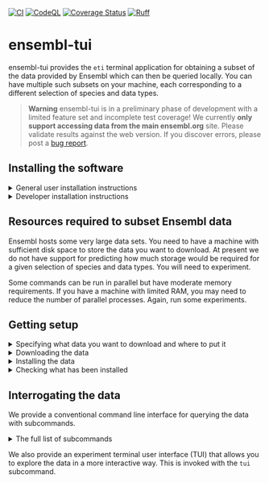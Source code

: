 [![CI](https://github.com/cogent3/ensembl_tui/actions/workflows/testing_develop.yml/badge.svg)](https://github.com/cogent3/ensembl_tui/actions/workflows/testing_develop.yml)
[![CodeQL](https://github.com/cogent3/ensembl_tui/actions/workflows/codeql.yml/badge.svg)](https://github.com/cogent3/ensembl_tui/actions/workflows/codeql.yml)
[![Coverage Status](https://coveralls.io/repos/github/cogent3/ensembl_tui/badge.svg?branch=develop)](https://coveralls.io/github/cogent3/ensembl_tui?branch=develop)
[![Ruff](https://img.shields.io/endpoint?url=https://raw.githubusercontent.com/astral-sh/ruff/main/assets/badge/v2.json)](https://github.com/astral-sh/ruff)

# ensembl-tui

ensembl-tui provides the `eti` terminal application for obtaining a subset of the data provided by Ensembl which can then be queried locally. You can have multiple such subsets on your machine, each corresponding to a different selection of species and data types.

> **Warning**
> ensembl-tui is in a preliminary phase of development with a limited feature set and incomplete test coverage! We currently **only support accessing data from the main ensembl.org** site. Please validate results against the web version. If you discover errors, please post a [bug report](https://github.com/cogent3/ensembl_tui/issues).

## Installing the software

<details>
  <summary>General user installation instructions</summary>

  ```
  $ pip install ensembl-tui
  ```

</details>

<details>
  <summary>Developer installation instructions</summary>
  Fork the repo and clone your fork to your local machine. In the terminal, create either a python virtual environment or a new conda environment and activate it. In that virtual environment

  ```
  $ pip install flit
  ```

  Then do the flit version of a "developer install". (It is basically creating a symlink to the repos source directory.)

  ```
  $ flit install -s --python `which python`
  ```
</details>

## Resources required to subset Ensembl data

Ensembl hosts some very large data sets. You need to have a machine with sufficient disk space to store the data you want to download. At present we do not have support for predicting how much storage would be required for a given selection of species and data types. You will need to experiment.

Some commands can be run in parallel but have moderate memory requirements. If you have a machine with limited RAM, you may need to reduce the number of parallel processes. Again, run some experiments.

## Getting setup

<details>
  <summary>Specifying what data you want to download and where to put it</summary>

  We use a plain text file to indicate the Ensembl domain, release and types of genomic data to download. Start by using the `exportrc` subcommand.

  <!-- [[[cog
  import cog
  from ensembl_tui import cli
  from click.testing import CliRunner
  runner = CliRunner()
  result = runner.invoke(cli.main, ["exportrc", "--help"])
  help = result.output.replace("Usage: main", "Usage: eti")
  cog.out(
      "```\n{}\n```".format(help)
  )
  ]]] -->
  ```
  Usage: eti exportrc [OPTIONS]

    exports sample config and species table to the nominated path

  Options:
    -o, --outpath PATH  Path to directory to export all rc contents.
    --help              Show this message and exit.

  ```
  <!-- [[[end]]] -->

  ```shell
  $ eti exportrc -o ~/Desktop/Outbox/ensembl_download
  ```
  This command creates a `ensembl_download` download directory and writes two plain text files into it:

  1. `species.tsv`: contains the Latin names, common names etc... of the species accessible at ensembl.org website.
  2. `sample.cfg`: a sample configuration file that you can edit to specify the data you want to download.

  The latter file includes comments on how to edit it in order to specify the genomic resources that you want.
</details>

<details>
  <summary>Downloading the data</summary>
  Downloads the data indicated in the config file to a local directory.

  <!-- [[[cog
  import cog
  from ensembl_tui import cli
  from click.testing import CliRunner
  runner = CliRunner()
  result = runner.invoke(cli.main, ["download", "--help"])
  help = result.output.replace("Usage: main", "Usage: eti")
  cog.out(
      "```\n{}\n```".format(help)
  )
  ]]] -->
  ```
  Usage: eti download [OPTIONS]

    download data from Ensembl's ftp site

  Options:
    -c, --configpath PATH  Path to config file specifying databases, (only species
                           or compara at present).
    -d, --debug            Maximum verbosity, and reduces number of downloads,
                           etc...
    -v, --verbose
    --help                 Show this message and exit.

  ```
  <!-- [[[end]]] -->

  For a config file named `config.cfg`, the download command would be:

  ```shell
  $ cd to/directory/with/config.cfg
  $ eti download -c config.cfg
  ```

  > **Note**
  > Downloads can be interrupted and resumed. The software deletes partially downloaded files.

The download creates a new `.cfg` file inside the download directory. This file is used by the `install` command.

</details>

<details>
  <summary>Installing the data</summary>
  
  <!-- [[[cog
  import cog
  from ensembl_tui import cli
  from click.testing import CliRunner
  runner = CliRunner()
  result = runner.invoke(cli.main, ["install", "--help"])
  help = result.output.replace("Usage: main", "Usage: eti")
  cog.out(
      "```\n{}\n```".format(help)
  )
  ]]] -->
  ```
  Usage: eti install [OPTIONS]

    create the local representations of the data

  Options:
    -d, --download PATH       Path to local download directory containing a cfg
                              file.
    -np, --num_procs INTEGER  Number of procs to use.  [default: 1]
    -f, --force_overwrite     Overwrite existing data.
    -v, --verbose
    --help                    Show this message and exit.

  ```
  <!-- [[[end]]] -->

The following command uses 2 CPUs and has been safe on systems with only 16GB of RAM for 10 primate genomes, including homology data and whole genome:

```shell
$ cd to/directory/with/downloaded_data
$ eti install -d downloaded_data -np 2
```

</details>

<details>
  <summary>Checking what has been installed</summary>
  
  <!-- [[[cog
  import cog
  from ensembl_tui import cli
  from click.testing import CliRunner
  runner = CliRunner()
  result = runner.invoke(cli.main, ["installed", "--help"])
  help = result.output.replace("Usage: main", "Usage: eti")
  cog.out(
      "```\n{}\n```".format(help)
  )
  ]]] -->
  ```
  Usage: eti installed [OPTIONS]

    show what is installed

  Options:
    -i, --installed TEXT  Path to root directory of an installation.  [required]
    --help                Show this message and exit.

  ```
  <!-- [[[end]]] -->

</details>

## Interrogating the data

We provide a conventional command line interface for querying the data with subcommands.

<details>
  <summary>The full list of subcommands</summary>

  You can get help on individual subcommands by running `eti <subcommand>` in the terminal.

  <!-- [[[cog
  import cog
  from ensembl_tui import cli
  from click.testing import CliRunner
  runner = CliRunner()
  result = runner.invoke(cli.main)
  help = result.output.replace("Usage: main", "Usage: eti")
  cog.out(
      "```\n{}\n```".format(help)
  )
  ]]] -->
  ```
  Usage: eti [OPTIONS] COMMAND [ARGS]...

    Tools for obtaining and interrogating subsets of https://ensembl.org genomic
    data.

  Options:
    --version  Show the version and exit.
    --help     Show this message and exit.

  Commands:
    alignments       export multiple alignments in fasta format for named genes
    download         download data from Ensembl's ftp site
    dump-genes       export meta-data table for genes from one species to...
    exportrc         exports sample config and species table to the nominated...
    homologs         exports CDS sequence data in fasta format for homology...
    install          create the local representations of the data
    installed        show what is installed
    species-summary  genome summary data for a species
    tui              Open Textual TUI.

  ```
  <!-- [[[end]]] -->

</details>

We also provide an experiment terminal user interface (TUI) that allows you to explore the data in a more interactive way. This is invoked with the `tui` subcommand.
